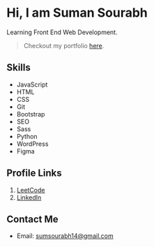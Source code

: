 # Hi, I am Suman Sourabh

Learning Front End Web Development.

> Checkout my portfolio [here](https://sumansourabh14.github.io/Portfolio-Website---Suman-Sourabh/).

## Skills
- JavaScript
- HTML
- CSS
- Git
- Bootstrap
- SEO
- Sass
- Python
- WordPress
- Figma

## Profile Links

1. [LeetCode](https://leetcode.com/sumansourabh/)
2. [LinkedIn](https://www.linkedin.com/in/sumansourabh14/)

## Contact Me

- Email: sumsourabh14@gmail.com





<!--
**Sumansourabh14/Sumansourabh14** is a ✨ _special_ ✨ repository because its `README.md` (this file) appears on your GitHub profile.

Here are some ideas to get you started:

- 🔭 I’m currently working on ...
- 🌱 I’m currently learning ...
- 👯 I’m looking to collaborate on ...
- 🤔 I’m looking for help with ...
- 💬 Ask me about ...
- 📫 How to reach me: ...
- 😄 Pronouns: ...
- ⚡ Fun fact: ...
-->

